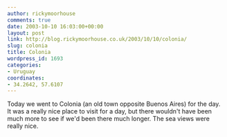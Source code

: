 ```yaml
---
author: rickymoorhouse
comments: true
date: 2003-10-10 16:03:00+00:00
layout: post
link: http://blog.rickymoorhouse.co.uk/2003/10/10/colonia/
slug: colonia
title: Colonia
wordpress_id: 1693
categories:
- Uruguay
coordinates:
- 34.2642, 57.6107
---
```


Today we went to Colonia (an old town opposite Buenos Aires) for the day. It was a really nice place to visit for a day, but there wouldn't have been much more to see if we'd been there much longer. The sea views were really nice.
